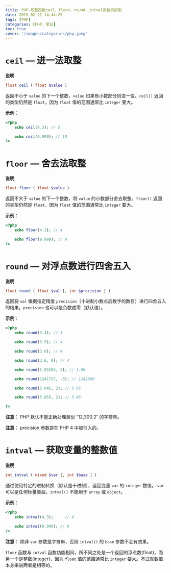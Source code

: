 ```yaml
---
title: PHP-取整函数ceil，floor，round，intval函数的区别
date: 2019-02-21 14:44:29
tags: [PHP]
categories: [PHP、笔记]
toc: true
cover: '/images/categories/php.jpeg'
---
```


# `ceil` — 进一法取整
**说明**

```php
float ceil ( float $value )
```
返回不小于 `value` 的下一个整数，`value` 如果有小数部分则进一位。`ceil()` 返回的类型仍然是 `float`，因为 `float` 值的范围通常比 `integer` 要大。

**示例**：

```php
<?php
    echo ceil(4.3); // 5

    echo ceil(9.999); // 10
?>
```

# `floor` — 舍去法取整
**说明**

```php
float floor ( float $value )
```
返回不大于 `value` 的下一个整数，将 `value` 的小数部分舍去取整。`floor()` 返回的类型仍然是 `float`，因为 `float` 值的范围通常比 `integer` 要大。

**示例**：

```php
<?php
    echo floor(4.3); // 4

    echo floor(9.999); // 9
?>
```

# `round` — 对浮点数进行四舍五入
**说明**

```php
float round ( float $val [, int $precision ] )
```
返回将 `val` 根据指定精度 `precision`（十进制小数点后数字的数目）进行四舍五入的结果。`precision` 也可以是负数或零（默认值）。

**示例**：

```php
<?php
    echo round(3.4); // 3

    echo round(3.5); // 4

    echo round(3.6); // 4

    echo round(3.6, 0); // 4

    echo round(1.95583, 2); // 1.96

    echo round(1241757, -3); // 1242000

    echo round(5.045, 2); // 5.05

    echo round(5.055, 2); // 5.06

?>
```
**注意**： PHP 默认不能正确处理类似 “12,300.2″ 的字符串。

**注意**： precision 参数是在 PHP 4 中被引入的。

# `intval` — 获取变量的整数值
**说明**

```php
int intval ( mixed $var [, int $base ] )
```
通过使用特定的进制转换（默认是十进制），返回变量 `var` 的 `integer` 数值。
`var` 可以是任何标量类型。`intval()` 不能用于 `array` 或 `object`。

**示例**：

```php
<?php
    echo intval(4.3);     // 4

    echo intval(9.999); // 9
?>
 ```

**注意**：
除非 `var` 参数是字符串，否则 `intval()` 的 `base` 参数不会有效果。

`floor` 函数与 `intval` 函数功能相同，所不同之处是一个返回的浮点数(float)，而另一个是整数(integer)，因为 `float` 值的范围通常比 `integer` 要大。不过就数值本身来说两者是相等的。






